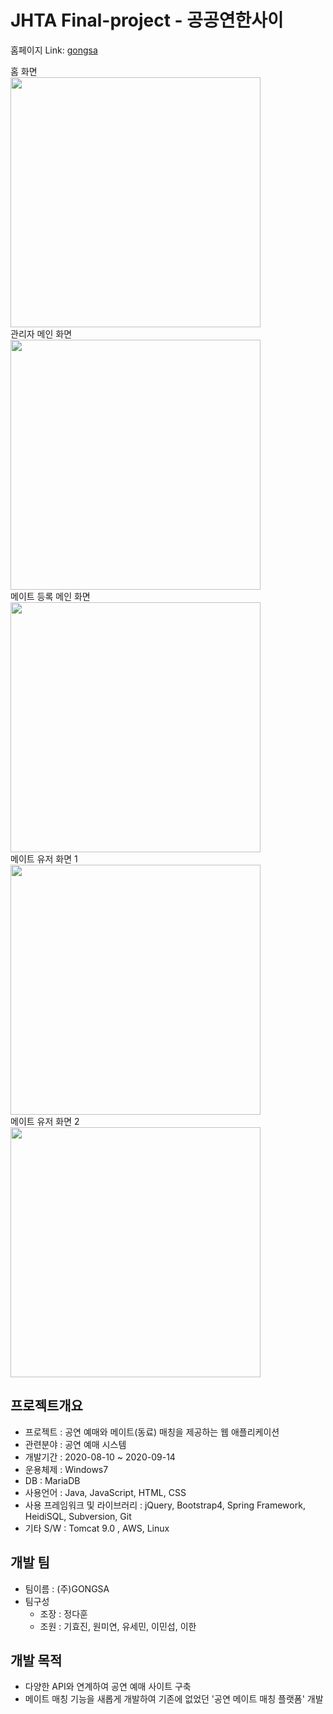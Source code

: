 # JHTA Final-project - 공공연한사이

홈페이지 Link: [gongsa][gongsalink]

[gongsalink]: http://13.124.1.149:8080/ "Go gongsa"
</hr>

<div>
  
  <div>
   <div>홈 화면</div>
   <img src="https://user-images.githubusercontent.com/70366042/93663675-99cab280-faa4-11ea-92cb-acdfa1648bf7.PNG" width="400">
  </div>
  
  <div>
   <div>관리자 메인 화면</div>
   <img src="https://user-images.githubusercontent.com/70366042/93663677-9afbdf80-faa4-11ea-9388-5e3d72a24a18.PNG" width="400">
  </div>
  <div>
   <div>메이트 등록 메인 화면</div>
   <img src="https://user-images.githubusercontent.com/70366042/93663678-9b947600-faa4-11ea-85c6-16b69cc0dfcb.PNG" width="400">
  </div>
  <div>
   <div>메이트 유저 화면 1 </div>
   <img src="https://user-images.githubusercontent.com/70366042/93663683-9e8f6680-faa4-11ea-8e32-85a0bc95fa6f.PNG" width="400">
  </div>
  <div>
   <div>메이트 유저 화면 2 </div>
   <img src="https://user-images.githubusercontent.com/70366042/93663684-9f27fd00-faa4-11ea-947a-790240f005b0.PNG" width="400">
  </div>
</div>


## 프로젝트개요
* 프로젝트 : 공연 예매와 메이트(동료) 매칭을 제공하는 웹 애플리케이션
* 관련분야 : 공연 예매 시스템
* 개발기간 : 2020-08-10 ~ 2020-09-14
* 운용체제 : Windows7
* DB : MariaDB
* 사용언어 : Java, JavaScript, HTML, CSS
* 사용 프레임워크 및 라이브러리 : jQuery, Bootstrap4, Spring Framework, HeidiSQL, Subversion, Git
* 기타 S/W : Tomcat 9.0 , AWS, Linux

## 개발 팀
* 팀이름 : (주)GONGSA
* 팀구성
  + 조장 : 정다훈
  + 조원 : 기효진, 원미연, 유세민, 이민섭, 이한
  
## 개발 목적
* 다양한 API와 연계하여 공연 예매 사이트 구축
* 메이트 매칭 기능을 새롭게 개발하여 기존에 없었던 '공연 메이트 매칭 플랫폼' 개발
